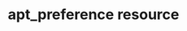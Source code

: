 ---
resource_reference: true
common_resource_functionality_multiple_packages: false
common_resource_functionality_resources_common_windows_security: false
cookbook_file_specificity: false
debug_recipes_chef_shell: false
handler_custom: false
handler_types: false
nameless_apt_update: false
nameless_build_essential: false
properties_multiple_packages: false
properties_resources_common_windows_security: false
properties_shortcode: 
ps_credential_helper: false
registry_key: false
remote_directory_recursive_directories: false
remote_file_prevent_re_downloads: false
remote_file_unc_path: false
resource_directory_recursive_directories: false
resource_package_options: false
resources_common_atomic_update: false
resources_common_guard_interpreter: false
resources_common_guards: true
resources_common_notification: true
resources_common_properties: true
ruby_style_basics_chef_log: false
syntax_shortcode: 
template_requirements: false
unit_file_verification: false
title: apt_preference resource
resource: apt_preference
aliases:
- "/resource_apt_preference.html"
menu:
  infra:
    title: apt_preference
    identifier: chef_infra/cookbook_reference/resources/apt_preference apt_preference
    parent: chef_infra/cookbook_reference/resources
resource_description_list:
- markdown: Use the **apt_preference** resource to create APT [preference files](https://wiki.debian.org/AptPreferences).
    Preference files are used to control which package versions and sources are prioritized
    during installation.
resource_new_in: '13.3'
syntax_full_code_block: |-
  apt_preference 'name' do
    glob              String
    package_name      String # default value: 'name' unless specified
    pin               String
    pin_priority      String, Integer
    action            Symbol # defaults to :add if not specified
  end
syntax_properties_list: 
syntax_full_properties_list:
- "`apt_preference` is the resource."
- "`name` is the name given to the resource block."
- "`action` identifies which steps Chef Infra Client will take to bring the node into
  the desired state."
- "`glob`, `package_name`, `pin`, and `pin_priority` are the properties available
  to this resource."
actions_list:
  add:
    markdown: Default action. Creates a preferences file under `/etc/apt/preferences.d`.
  remove:
    markdown: Removes the preferences file, thus unpinning the package.
  :nothing:
    shortcode: resources_common_actions_nothing.md
properties_list:
- property: glob
  ruby_type: String
  required: false
  description_list:
  - markdown: Pin by a `glob()` expression or with a regular expression surrounded
      by `/`.
- property: package_name
  ruby_type: String
  required: false
  default_value: The resource block's name
  description_list:
  - markdown: An optional property to set the package name if it differs from the
      resource block's name.
- property: pin
  ruby_type: String
  required: true
  description_list:
  - markdown: The package version or repository to pin.
- property: pin_priority
  ruby_type: String, Integer
  required: true
  description_list:
  - markdown: Sets the Pin-Priority for a package. See <https://wiki.debian.org/AptPreferences>
      for more details.
examples: |
  **Pin libmysqlclient16 to a version 5.1.49-3**:

  ```ruby
  apt_preference 'libmysqlclient16' do
    pin          'version 5.1.49-3'
    pin_priority '700'
  end
  ```

  Note: The `pin_priority` of `700` ensures that this version will be preferred over any other available versions.

  **Unpin a libmysqlclient16**:

  ```ruby
  apt_preference 'libmysqlclient16' do
    action :remove
  end
  ```

  **Pin all packages to prefer the packages.dotdeb.org repository**:

  ```ruby
  apt_preference 'dotdeb' do
    glob         '*'
    pin          'origin packages.dotdeb.org'
    pin_priority '700'
  end
  ```
---